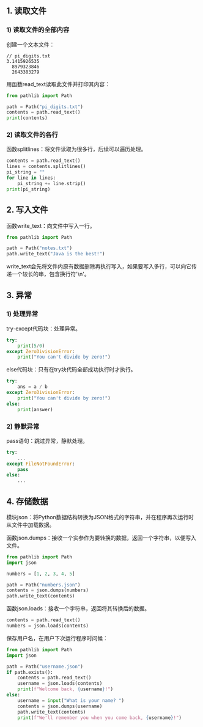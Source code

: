 ## 1. 读取文件

### 1) 读取文件的全部内容

创建一个文本文件：

```text
// pi_digits.txt
3.1415926535
  8979323846
  2643383279
```

用函数read_text读取此文件并打印其内容：

```python
from pathlib import Path

path = Path("pi_digits.txt")
contents = path.read_text()
print(contents)
```

### 2) 读取文件的各行

函数splitlines：将文件读取为很多行，后续可以遍历处理。

```python
contents = path.read_text()
lines = contents.splitlines()
pi_string = ""
for line in lines:
	pi_string += line.strip()
print(pi_string)
```

## 2. 写入文件

函数write_text：向文件中写入一行。

```python
from pathlib import Path

path = Path("notes.txt")
path.write_text("Java is the best!")
```

write_text会先将文件内原有数据删除再执行写入，如果要写入多行，可以向它传递一个较长的串，包含换行符'\\n'。

## 3. 异常

### 1) 处理异常

try-except代码块：处理异常。

```python
try:
	print(5/0)
except ZeroDivisionError:
	print("You can't divide by zero!")
```

else代码块：只有在try块代码全部成功执行时才执行。

```python
try:
	ans = a / b
except ZeroDivisionError:
	print("You can't divide by zero!")
else:
	print(answer)
```

### 2) 静默异常

pass语句：跳过异常，静默处理。

```python
try:
	...
except FileNotFoundError:
	pass
else:
	...
```

## 4. 存储数据

模块json：将Python数据结构转换为JSON格式的字符串，并在程序再次运行时从文件中加载数据。

函数json.dumps：接收一个实参作为要转换的数据，返回一个字符串，以便写入文件。

```python
from pathlib import Path
import json

numbers = [1, 2, 3, 4, 5]

path = Path("numbers.json")
contents = json.dumps(numbers)
path.write_text(contents)
```

函数json.loads：接收一个字符串，返回将其转换后的数据。

```python
contents = path.read_text()
numbers = json.loads(contents)
```

保存用户名，在用户下次运行程序时问候：

```python
from pathlib import Path
import json

path = Path("username.json")
if path.exists():
	contents = path.read_text()
	username = json.loads(contents)
	print(f"Welcome back, {username}!")
else:
	username = input("What is your name? ")
	contents = json.dumps(username)
	path.write_text(contents)
	print(f"We'll remember you when you come back, {username}!")
```